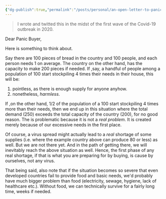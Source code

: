 ```yaml
---
{"dg-publish":true,"permalink":"/posts/personal/an-open-letter-to-panic-buyers/","created":"2023-08-28T20:48:00.000+08:00","updated":"2023-08-28T20:48:00.631+08:00"}
---
```



> I wrote and twitted this in the midst of the first wave of the Covid-19 outbreak in 2020.

Dear Panic Buyer,

Here is something to think about.

Say there are 100 pieces of bread in the country and 100 people, and each person needs 1 on average. The country on the other hand, has the capacity to make 200 pieces if needed. If ,say, a handful of people among a population of 100 start stockpiling 4 times their needs in their house, this will be:

1. pointless, as there is enough supply for anyone anyhow.
2. nonetheless, _harmless_.

If ,on the other hand, 1/2 of the population of a 100 start stockpiling 4 times more than their
needs, then we end up in this situation where the total demand (250) exceeds the total capacity of the country (200), for no good reason. The is problematic because it is not a *real problem*. It is
created merely because of our excessive needs in the first place.

Of course, a virus spread might actually lead to a *real* shortage of some supplies (i.e. where the
example country above can produce 80 or less) as well. But we are not there yet. And in the path of getting there, we will inevitably reach the above situation as well. Hence, the first phase of any real shortage, if that is what you are preparing for by buying, is cause by ourselves, not any virus.

That being said, also note that if the situation becomes so severe that even developed countries
fail to provide food and basic needs, we'd probably have much bigger problem than food (electricity, sewage, hygiene, lack of healthcare etc.). Without food, we can technically survive for a fairly long time, weeks if needed.
